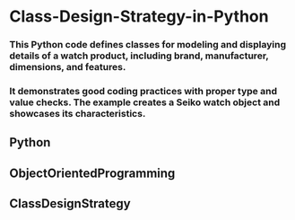 # Class-Design-Strategy-in-Python


### This Python code defines classes for modeling and displaying details of a watch product, including brand, manufacturer, dimensions, and features.
### It demonstrates good coding practices with proper type and value checks. The example creates a Seiko watch object and showcases its characteristics.

## Python 
## ObjectOrientedProgramming 
## ClassDesignStrategy
